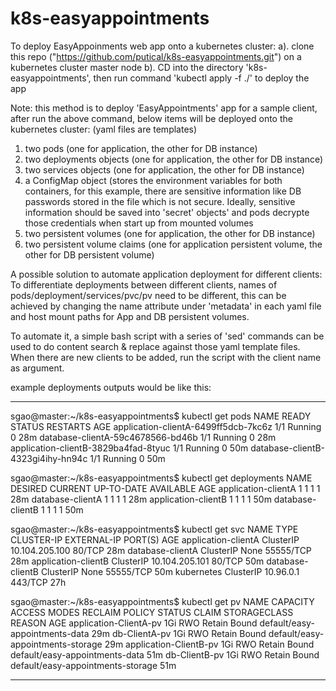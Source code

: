 # k8s-easyappointments
To deploy EasyAppoinments web app onto a kubernetes cluster:
 a). clone this repo ("https://github.com/putical/k8s-easyappointments.git") on a kubernetes cluster master node
 b). CD into the directory 'k8s-easyappointments', then run command 'kubectl apply -f ./' to deploy the app

Note: this method is to deploy 'EasyAppointments' app for a sample client, after run the above command, below items will be deployed onto the kubernetes cluster: (yaml files are templates)
   1. two pods (one for application, the other for DB instance)
   2. two deployments objects (one for application, the other for DB instance)
   3. two services objects (one for application, the other for DB instance)
   4. a ConfigMap object (stores the environment variables for both containers, for this example, there are sensitive information like         DB passwords stored in the file which is not secure. Ideally, sensitive information should be saved into 'secret' objects' and           pods decrypte those credentials when start up from mounted volumes
   5. two persistent volumes (one for application, the other for DB instance)
   6. two persistent volume claims (one for application persistent volume, the other for DB persistent volume)
   
 
 A possible solution to automate application deployment for different clients:
 To differentiate deployments between different clients, names of pods/deployment/services/pvc/pv need to be different, this can be       achieved by changing the name attribute under 'metadata' in each yaml file and host mount paths for App and DB persistent volumes. 
  
 To automate it, a simple bash script with a series of 'sed' commands can be used to do content search & replace against those yaml template files. When there are new clients to be added, run the script with the client name as argument. 
 
example deployments outputs would be like this: 
*********************************************************************************************************************************
sgao@master:~/k8s-easyappointments$ kubectl get pods
NAME                           READY   STATUS    RESTARTS   AGE
application-clientA-6499ff5dcb-7kc6z   1/1     Running   0          28m
database-clientA-59c4678566-bd46b      1/1     Running   0          28m
application-clientB-3829ba4fad-8tyuc   1/1     Running   0          50m
database-clientB-4323gi4ihy-hn94c      1/1     Running   0          50m

sgao@master:~/k8s-easyappointments$ kubectl get deployments
NAME                 DESIRED   CURRENT   UP-TO-DATE   AVAILABLE   AGE
application-clientA   1         1         1            1           28m
database-clientA      1         1         1            1           28m
application-clientB   1         1         1            1           50m
database-clientB      1         1         1            1           50m

sgao@master:~/k8s-easyappointments$ kubectl get svc
NAME                  TYPE        CLUSTER-IP       EXTERNAL-IP   PORT(S)     AGE
application-clientA   ClusterIP   10.104.205.100   <none>        80/TCP      28m
database-clientA      ClusterIP   None             <none>        55555/TCP   28m
application-clientB   ClusterIP   10.104.205.101   <none>        80/TCP      50m
database-clientB      ClusterIP   None             <none>        55555/TCP   50m
kubernetes            ClusterIP   10.96.0.1        <none>        443/TCP     27h
  
sgao@master:~/k8s-easyappointments$ kubectl get pv
NAME                 CAPACITY   ACCESS MODES   RECLAIM POLICY   STATUS   CLAIM                               STORAGECLASS   REASON   AGE
application-ClientA-pv   1Gi        RWO            Retain       Bound    default/easy-appointments-data                              29m
db-ClientA-pv            1Gi        RWO            Retain       Bound    default/easy-appointments-storage                           29m
application-ClientB-pv   1Gi        RWO            Retain       Bound    default/easy-appointments-data                              51m
db-ClientB-pv            1Gi        RWO            Retain       Bound    default/easy-appointments-storage                           51m
************************************************************************************************************************************


    
